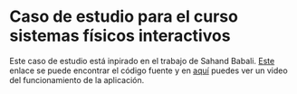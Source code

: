 # Caso de estudio para el curso sistemas físicos interactivos

Este caso de estudio está inpirado en el trabajo de Sahand Babali. [Este](https://github.com/sahandbabali/Cross-Browser-Window-Interaction-using-p5.js-and-Websockets) 
enlace se puede encontrar el código fuente y en [aquí](https://youtu.be/cBgxArOP4jg?si=Iv04DnhWcUaMkzUE) puedes ver un video del funcionamiento de la aplicación.

